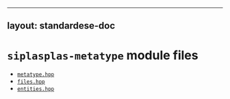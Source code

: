 
---
layout: standardese-doc
---


# `siplasplas-metatype` module files


 - [`metatype.hpp`]({{site.url}}/doc/standardese/master/siplasplas-metatype/metatype.html)
 - [`files.hpp`]({{site.url}}/doc/standardese/master/siplasplas-metatype/files.html)
 - [`entities.hpp`]({{site.url}}/doc/standardese/master/siplasplas-metatype/entities.html)
